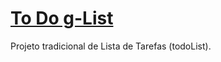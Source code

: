 # [To Do g-List](https://todog-list.netlify.app)
Projeto tradicional de Lista de Tarefas (todoList).
